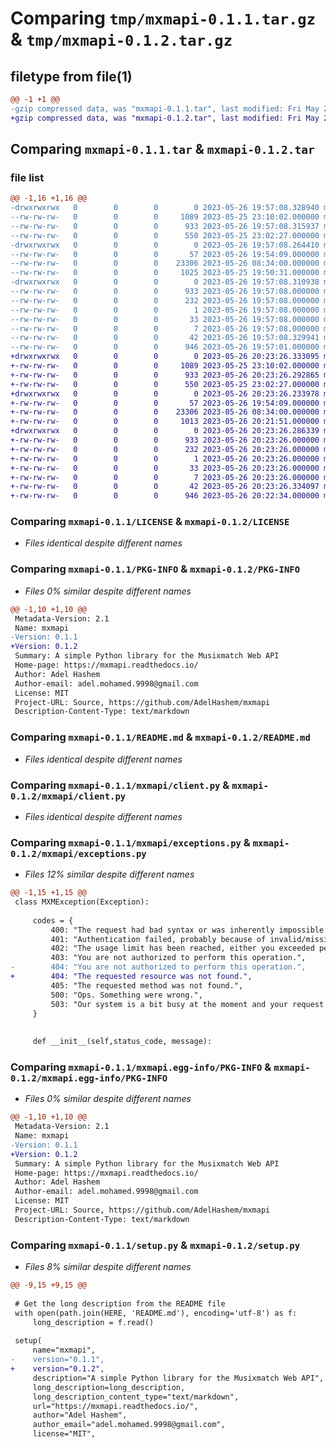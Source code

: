 # Comparing `tmp/mxmapi-0.1.1.tar.gz` & `tmp/mxmapi-0.1.2.tar.gz`

## filetype from file(1)

```diff
@@ -1 +1 @@
-gzip compressed data, was "mxmapi-0.1.1.tar", last modified: Fri May 26 19:57:08 2023, max compression
+gzip compressed data, was "mxmapi-0.1.2.tar", last modified: Fri May 26 20:23:26 2023, max compression
```

## Comparing `mxmapi-0.1.1.tar` & `mxmapi-0.1.2.tar`

### file list

```diff
@@ -1,16 +1,16 @@
-drwxrwxrwx   0        0        0        0 2023-05-26 19:57:08.328940 mxmapi-0.1.1/
--rw-rw-rw-   0        0        0     1089 2023-05-25 23:10:02.000000 mxmapi-0.1.1/LICENSE
--rw-rw-rw-   0        0        0      933 2023-05-26 19:57:08.315937 mxmapi-0.1.1/PKG-INFO
--rw-rw-rw-   0        0        0      550 2023-05-25 23:02:27.000000 mxmapi-0.1.1/README.md
-drwxrwxrwx   0        0        0        0 2023-05-26 19:57:08.264410 mxmapi-0.1.1/mxmapi/
--rw-rw-rw-   0        0        0       57 2023-05-26 19:54:09.000000 mxmapi-0.1.1/mxmapi/__init__.py
--rw-rw-rw-   0        0        0    23306 2023-05-26 08:34:00.000000 mxmapi-0.1.1/mxmapi/client.py
--rw-rw-rw-   0        0        0     1025 2023-05-25 19:50:31.000000 mxmapi-0.1.1/mxmapi/exceptions.py
-drwxrwxrwx   0        0        0        0 2023-05-26 19:57:08.310938 mxmapi-0.1.1/mxmapi.egg-info/
--rw-rw-rw-   0        0        0      933 2023-05-26 19:57:08.000000 mxmapi-0.1.1/mxmapi.egg-info/PKG-INFO
--rw-rw-rw-   0        0        0      232 2023-05-26 19:57:08.000000 mxmapi-0.1.1/mxmapi.egg-info/SOURCES.txt
--rw-rw-rw-   0        0        0        1 2023-05-26 19:57:08.000000 mxmapi-0.1.1/mxmapi.egg-info/dependency_links.txt
--rw-rw-rw-   0        0        0       33 2023-05-26 19:57:08.000000 mxmapi-0.1.1/mxmapi.egg-info/requires.txt
--rw-rw-rw-   0        0        0        7 2023-05-26 19:57:08.000000 mxmapi-0.1.1/mxmapi.egg-info/top_level.txt
--rw-rw-rw-   0        0        0       42 2023-05-26 19:57:08.329941 mxmapi-0.1.1/setup.cfg
--rw-rw-rw-   0        0        0      946 2023-05-26 19:57:01.000000 mxmapi-0.1.1/setup.py
+drwxrwxrwx   0        0        0        0 2023-05-26 20:23:26.333095 mxmapi-0.1.2/
+-rw-rw-rw-   0        0        0     1089 2023-05-25 23:10:02.000000 mxmapi-0.1.2/LICENSE
+-rw-rw-rw-   0        0        0      933 2023-05-26 20:23:26.292865 mxmapi-0.1.2/PKG-INFO
+-rw-rw-rw-   0        0        0      550 2023-05-25 23:02:27.000000 mxmapi-0.1.2/README.md
+drwxrwxrwx   0        0        0        0 2023-05-26 20:23:26.233978 mxmapi-0.1.2/mxmapi/
+-rw-rw-rw-   0        0        0       57 2023-05-26 19:54:09.000000 mxmapi-0.1.2/mxmapi/__init__.py
+-rw-rw-rw-   0        0        0    23306 2023-05-26 08:34:00.000000 mxmapi-0.1.2/mxmapi/client.py
+-rw-rw-rw-   0        0        0     1013 2023-05-26 20:21:51.000000 mxmapi-0.1.2/mxmapi/exceptions.py
+drwxrwxrwx   0        0        0        0 2023-05-26 20:23:26.286339 mxmapi-0.1.2/mxmapi.egg-info/
+-rw-rw-rw-   0        0        0      933 2023-05-26 20:23:26.000000 mxmapi-0.1.2/mxmapi.egg-info/PKG-INFO
+-rw-rw-rw-   0        0        0      232 2023-05-26 20:23:26.000000 mxmapi-0.1.2/mxmapi.egg-info/SOURCES.txt
+-rw-rw-rw-   0        0        0        1 2023-05-26 20:23:26.000000 mxmapi-0.1.2/mxmapi.egg-info/dependency_links.txt
+-rw-rw-rw-   0        0        0       33 2023-05-26 20:23:26.000000 mxmapi-0.1.2/mxmapi.egg-info/requires.txt
+-rw-rw-rw-   0        0        0        7 2023-05-26 20:23:26.000000 mxmapi-0.1.2/mxmapi.egg-info/top_level.txt
+-rw-rw-rw-   0        0        0       42 2023-05-26 20:23:26.334097 mxmapi-0.1.2/setup.cfg
+-rw-rw-rw-   0        0        0      946 2023-05-26 20:22:34.000000 mxmapi-0.1.2/setup.py
```

### Comparing `mxmapi-0.1.1/LICENSE` & `mxmapi-0.1.2/LICENSE`

 * *Files identical despite different names*

### Comparing `mxmapi-0.1.1/PKG-INFO` & `mxmapi-0.1.2/PKG-INFO`

 * *Files 0% similar despite different names*

```diff
@@ -1,10 +1,10 @@
 Metadata-Version: 2.1
 Name: mxmapi
-Version: 0.1.1
+Version: 0.1.2
 Summary: A simple Python library for the Musixmatch Web API
 Home-page: https://mxmapi.readthedocs.io/
 Author: Adel Hashem
 Author-email: adel.mohamed.9998@gmail.com
 License: MIT
 Project-URL: Source, https://github.com/AdelHashem/mxmapi
 Description-Content-Type: text/markdown
```

### Comparing `mxmapi-0.1.1/README.md` & `mxmapi-0.1.2/README.md`

 * *Files identical despite different names*

### Comparing `mxmapi-0.1.1/mxmapi/client.py` & `mxmapi-0.1.2/mxmapi/client.py`

 * *Files identical despite different names*

### Comparing `mxmapi-0.1.1/mxmapi/exceptions.py` & `mxmapi-0.1.2/mxmapi/exceptions.py`

 * *Files 12% similar despite different names*

```diff
@@ -1,15 +1,15 @@
 class MXMException(Exception):
 
     codes = {
         400: "The request had bad syntax or was inherently impossible to be satisfied.",
         401: "Authentication failed, probably because of invalid/missing API key.",
         402: "The usage limit has been reached, either you exceeded per day requests limits or your balance is insufficient.",
         403: "You are not authorized to perform this operation.",
-        404: "You are not authorized to perform this operation.",
+        404: "The requested resource was not found.",
         405: "The requested method was not found.",
         500: "Ops. Something were wrong.",
         503: "Our system is a bit busy at the moment and your request can't be satisfied."
     }
 
 
     def __init__(self,status_code, message):
```

### Comparing `mxmapi-0.1.1/mxmapi.egg-info/PKG-INFO` & `mxmapi-0.1.2/mxmapi.egg-info/PKG-INFO`

 * *Files 0% similar despite different names*

```diff
@@ -1,10 +1,10 @@
 Metadata-Version: 2.1
 Name: mxmapi
-Version: 0.1.1
+Version: 0.1.2
 Summary: A simple Python library for the Musixmatch Web API
 Home-page: https://mxmapi.readthedocs.io/
 Author: Adel Hashem
 Author-email: adel.mohamed.9998@gmail.com
 License: MIT
 Project-URL: Source, https://github.com/AdelHashem/mxmapi
 Description-Content-Type: text/markdown
```

### Comparing `mxmapi-0.1.1/setup.py` & `mxmapi-0.1.2/setup.py`

 * *Files 8% similar despite different names*

```diff
@@ -9,15 +9,15 @@
 
 # Get the long description from the README file
 with open(path.join(HERE, 'README.md'), encoding='utf-8') as f:
     long_description = f.read()
 
 setup(
     name="mxmapi",
-    version="0.1.1",
+    version="0.1.2",
     description="A simple Python library for the Musixmatch Web API",
     long_description=long_description,
     long_description_content_type="text/markdown",
     url="https://mxmapi.readthedocs.io/",
     author="Adel Hashem",
     author_email="adel.mohamed.9998@gmail.com",
     license="MIT",
```

